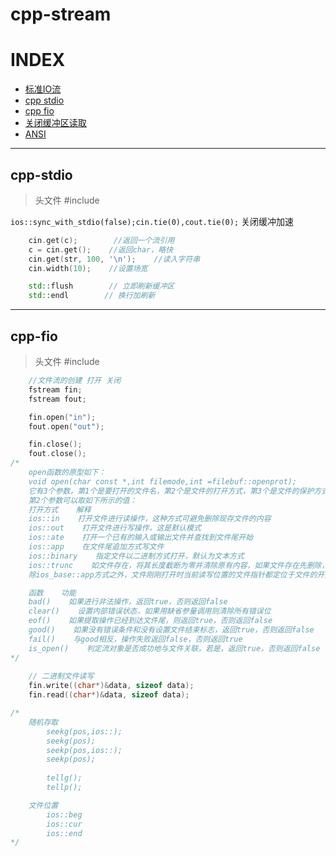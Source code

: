 # cpp-stream 


# INDEX

- [标准IO流](#iostream)
- [cpp stdio](#cpp-stdio)
- [cpp fio](#cpp-fio)
- [关闭缓冲区读取](../linux/ncurses.c)
- [ANSI](#./ansi.md)

---

## cpp-stdio

>    头文件
#include <iostream>

`ios::sync_with_stdio(false);cin.tie(0),cout.tie(0);`    关闭缓冲加速

>
```cpp
    cin.get(c);        //返回一个流引用
    c = cin.get();    //返回char，略快
    cin.get(str, 100, '\n');    //读入字符串
    cin.width(10);    //设置场宽
```

>    
```cpp
    std::flush        // 立即刷新缓冲区
    std::endl        // 换行加刷新
```
________________________________________________

## cpp-fio 

>    头文件
#include <fstream>

```cpp
    //文件流的创建 打开 关闭
    fstream fin;
    fstream fout;

    fin.open("in");
    fout.open("out");

    fin.close();
    fout.close();
/*
    open函数的原型如下：
    void open(char const *,int filemode,int =filebuf::openprot);
    它有3个参数，第1个是要打开的文件名，第2个是文件的打开方式，第3个是文件的保护方式，一般都使用默认值。
    第2个参数可以取如下所示的值：
    打开方式    解释
    ios::in    打开文件进行读操作，这种方式可避免删除现存文件的内容
    ios::out    打开文件进行写操作，这是默认模式
    ios::ate    打开一个已有的输入或输出文件并查找到文件尾开始
    ios::app    在文件尾追加方式写文件
    ios::binary    指定文件以二进制方式打开，默认为文本方式
    ios::trunc    如文件存在，将其长度截断为零并清除原有内容，如果文件存在先删除，再创建
    除ios_base::app方式之外，文件刚刚打开时当前读写位置的文件指针都定位于文件的开始位置，而ios_base::app使文件当前的写指针定位于文件尾

    函数    功能
    bad()    如果进行非法操作，返回true，否则返回false
    clear()    设置内部错误状态，如果用缺省参量调用则清除所有错误位
    eof()    如果提取操作已经到达文件尾，则返回true，否则返回false
    good()    如果没有错误条件和没有设置文件结束标志，返回true，否则返回false
    fail()    与good相反，操作失败返回false，否则返回true
    is_open()    判定流对象是否成功地与文件关联，若是，返回true，否则返回false
*/
    
    // 二进制文件读写
    fin.write((char*)&data, sizeof data);
    fin.read((char*)&data, sizeof data);

/*
    随机存取
        seekg(pos,ios::);
        seekg(pos);
        seekp(pos,ios::);
        seekp(pos);
    
        tellg();
        tellp();

    文件位置
        ios::beg
        ios::cur
        ios::end
*/
```
